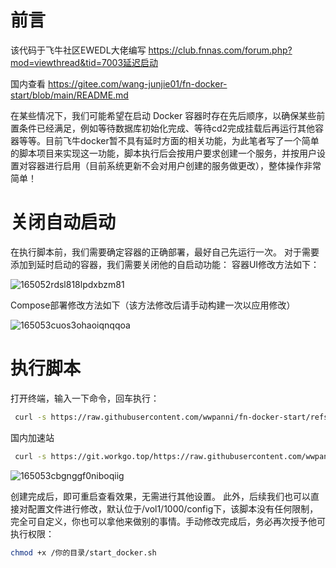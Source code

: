 # 前言
  该代码于飞牛社区EWEDL大佬编写 https://club.fnnas.com/forum.php?mod=viewthread&tid=7003延迟启动
  
  国内查看 https://gitee.com/wang-junjie01/fn-docker-start/blob/main/README.md

  在某些情况下，我们可能希望在启动 Docker 容器时存在先后顺序，以确保某些前置条件已经满足，例如等待数据库初始化完成、等待cd2完成挂载后再运行其他容器等等。目前飞牛docker暂不具有延时方面的相关功能，为此笔者写了一个简单的脚本项目来实现这一功能，脚本执行后会按用户要求创建一个服务，并按用户设置对容器进行启用（目前系统更新不会对用户创建的服务做更改），整体操作非常简单！
# 关闭自动启动
在执行脚本前，我们需要确定容器的正确部署，最好自己先运行一次。
对于需要添加到延时启动的容器，我们需要关闭他的自启动功能：
容器UI修改方法如下：

![165052rdsl818lpdxbzm81](https://github.com/user-attachments/assets/a26644f5-89a5-4ed1-9733-b864b0c02440)


Compose部署修改方法如下（该方法修改后请手动构建一次以应用修改）

![165053cuos3ohaoiqnqqoa](https://github.com/user-attachments/assets/4b8ddf23-9b01-46dd-8156-dc2400144121)

# 执行脚本
打开终端，输入一下命令，回车执行：

```bash
 curl -s https://raw.githubusercontent.com/wwpanni/fn-docker-start/refs/heads/main/fndocker.sh -o /tmp/fndocker.sh && sudo bash /tmp/fndocker.sh && rm /tmp/fndocker.sh
```

国内加速站
```bash
 curl -s https://git.workgo.top/https://raw.githubusercontent.com/wwpanni/fn-docker-start/refs/heads/main/fndocker.sh -o /tmp/fndocker.sh && sudo bash /tmp/fndocker.sh && rm /tmp/fndocker.sh
```

![165053cbgnggf0niboqiig](https://github.com/user-attachments/assets/fa728bbc-cbfb-4da4-b939-227403b98229)

创建完成后，即可重启查看效果，无需进行其他设置。
此外，后续我们也可以直接对配置文件进行修改，默认位于/vol1/1000/config下，该脚本没有任何限制，完全可自定义，你也可以拿他来做别的事情。手动修改完成后，务必再次授予他可执行权限：

```bash
chmod +x /你的目录/start_docker.sh
```
